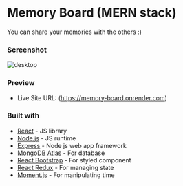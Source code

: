 # Memory Board (MERN stack)
You can share your memories with the others :)

### Screenshot

![desktop](https://github.com/jake5007/pj_memory_board/assets/44399233/b4907298-428a-4e66-a510-27c3da726e49)

### Preview

- Live Site URL: (https://memory-board.onrender.com)

### Built with

- [React](https://reactjs.org/) - JS library
- [Node.js](https://nodejs.org/) - JS runtime
- [Express](https://expressjs.com/) - Node js web app framework
- [MongoDB Atlas](https://www.mongodb.com/atlas/database) - For database
- [React Bootstrap](https://react-bootstrap.netlify.app/) - For styled component
- [React Redux](https://react-redux.js.org/) - For managing state
- [Moment.js](https://momentjs.com/) - For manipulating time


